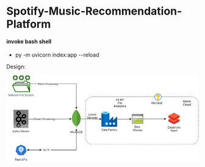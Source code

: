 # Spotify-Music-Recommendation-Platform

#### invoke bash shell
* py -m uvicorn index:app --reload

Design:

![Alt text](<Design Document-1.png>)